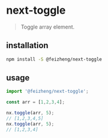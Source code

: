 # next-toggle
> Toggle array element.

## installation
```bash
npm install -S @feizheng/next-toggle
```

## usage
```js
import '@feizheng/next-toggle';

const arr = [1,2,3,4];

nx.toggle(arr, 5);
// [1,2,3,4,5]
nx.toggle(arr, 5);
// [1,2,3,4]
```
